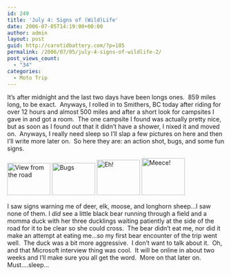 ```yaml
---
id: 249
title: 'July 4: Signs of (Wild)Life'
date: 2006-07-05T14:19:00+00:00
author: admin
layout: post
guid: http://carotidbattery.com/?p=105
permalink: /2006/07/05/july-4-signs-of-wildlife-2/
post_views_count:
  - "34"
categories:
  - Moto Trip
---
```

It&#8217;s after midnight and the last two days have been longs ones.&#160; 859 miles long, to be exact.&#160; Anyways, I rolled in to Smithers, BC today after riding for over 12 hours and almost 500 miles and after a short look for campsites I gave in and got a room.&#160; The one campsite I found was actually pretty nice, but as soon as I found out that it didn&#8217;t have a shower, I nixed it and moved on.&#160; Anyways, I really need sleep so I&#8217;ll slap a few pictures on here and then I&#8217;ll write more later on.&#160; So here they are: an action shot, bugs, and some fun signs.

[<img alt="View from the road" src="http://static.flickr.com/59/182253141_cd65267104_t.jpg" width="100" height="75" />](http://www.flickr.com/photos/64293054@N00/182253141/ "Photo Sharing") [<img alt="Bugs" src="http://static.flickr.com/54/182253139_2ab65e2ced_t.jpg" width="100" height="75" />](http://www.flickr.com/photos/64293054@N00/182253139/ "Photo Sharing") [<img alt="Eh!" src="http://static.flickr.com/57/182253135_c3092d8dbe_t.jpg" width="100" height="82" />](http://www.flickr.com/photos/64293054@N00/182253135/ "Photo Sharing") [<img alt="Meece!" src="http://static.flickr.com/57/182253138_795255e0e4_t.jpg" width="100" height="86" />](http://www.flickr.com/photos/64293054@N00/182253138/ "Photo Sharing")

I saw signs warning me of deer, elk, moose, and longhorn sheep&#8230;I saw none of them. I _did_ see a little black bear running through a field and a momma duck with her three ducklings waiting patiently at the side of the road for it to be clear so she could cross.&#160; The bear didn&#8217;t eat me, nor did it make an attempt at eating me&#8230;so my first bear encounter of the trip went well.&#160; The duck was a bit more aggressive.&#160; I don&#8217;t want to talk about it.&#160; Oh, and that Microsoft interview thing was cool.&#160; It will be online in about two weeks and I&#8217;ll make sure you all get the word.&#160; More on that later on.&#160; Must&#8230;.sleep&#8230;